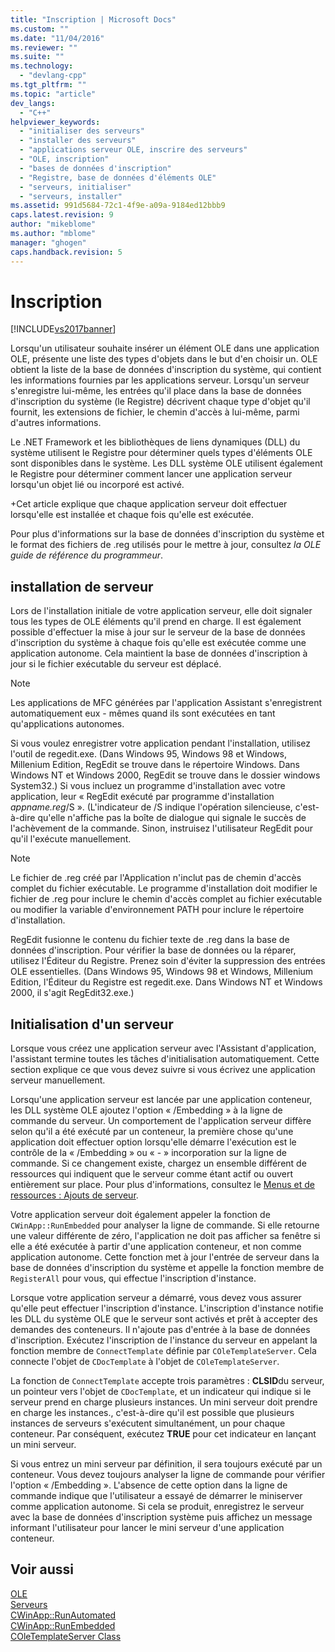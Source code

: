 ```yaml
---
title: "Inscription | Microsoft Docs"
ms.custom: ""
ms.date: "11/04/2016"
ms.reviewer: ""
ms.suite: ""
ms.technology: 
  - "devlang-cpp"
ms.tgt_pltfrm: ""
ms.topic: "article"
dev_langs: 
  - "C++"
helpviewer_keywords: 
  - "initialiser des serveurs"
  - "installer des serveurs"
  - "applications serveur OLE, inscrire des serveurs"
  - "OLE, inscription"
  - "bases de données d'inscription"
  - "Registre, base de données d'éléments OLE"
  - "serveurs, initialiser"
  - "serveurs, installer"
ms.assetid: 991d5684-72c1-4f9e-a09a-9184ed12bbb9
caps.latest.revision: 9
author: "mikeblome"
ms.author: "mblome"
manager: "ghogen"
caps.handback.revision: 5
---
```

# Inscription
[!INCLUDE[vs2017banner](../assembler/inline/includes/vs2017banner.md)]

Lorsqu'un utilisateur souhaite insérer un élément OLE dans une application OLE, présente une liste des types d'objets dans le but d'en choisir un.  OLE obtient la liste de la base de données d'inscription du système, qui contient les informations fournies par les applications serveur.  Lorsqu'un serveur s'enregistre lui\-même, les entrées qu'il place dans la base de données d'inscription du système \(le Registre\) décrivent chaque type d'objet qu'il fournit, les extensions de fichier, le chemin d'accès à lui\-même, parmi d'autres informations.  
  
 Le .NET Framework et les bibliothèques de liens dynamiques \(DLL\) du système utilisent le Registre pour déterminer quels types d'éléments OLE sont disponibles dans le système.  Les DLL système OLE utilisent également le Registre pour déterminer comment lancer une application serveur lorsqu'un objet lié ou incorporé est activé.  
  
 \+Cet article explique que chaque application serveur doit effectuer lorsqu'elle est installée et chaque fois qu'elle est exécutée.  
  
 Pour plus d'informations sur la base de données d'inscription du système et le format des fichiers de .reg utilisés pour le mettre à jour, consultez *la OLE guide de référence du programmeur*.  
  
##  <a name="_core_server_installation"></a> installation de serveur  
 Lors de l'installation initiale de votre application serveur, elle doit signaler tous les types de OLE éléments qu'il prend en charge.  Il est également possible d'effectuer la mise à jour sur le serveur de la base de données d'inscription du système à chaque fois qu'elle est exécutée comme une application autonome.  Cela maintient la base de données d'inscription à jour si le fichier exécutable du serveur est déplacé.  
  
> [!NOTE]
>  Les applications de MFC générées par l'application Assistant s'enregistrent automatiquement eux \- mêmes quand ils sont exécutées en tant qu'applications autonomes.  
  
 Si vous voulez enregistrer votre application pendant l'installation, utilisez l'outil de regedit.exe. \(Dans Windows 95, Windows 98 et Windows, Millenium Edition, RegEdit se trouve dans le répertoire Windows.  Dans Windows NT et Windows 2000, RegEdit se trouve dans le dossier windows System32.\) Si vous incluez un programme d'installation avec votre application, leur « RegEdit exécuté par programme d'installation *appname.reg*\/S ». \(L'indicateur de \/S indique l'opération silencieuse, c'est\-à\-dire qu'elle n'affiche pas la boîte de dialogue qui signale le succès de l'achèvement de la commande. Sinon, instruisez l'utilisateur RegEdit pour qu'il l'exécute manuellement.  
  
> [!NOTE]
>  Le fichier de .reg créé par l'Application n'inclut pas de chemin d'accès complet du fichier exécutable.  Le programme d'installation doit modifier le fichier de .reg pour inclure le chemin d'accès complet au fichier exécutable ou modifier la variable d'environnement PATH pour inclure le répertoire d'installation.  
  
 RegEdit fusionne le contenu du fichier texte de .reg dans la base de données d'inscription.  Pour vérifier la base de données ou la réparer, utilisez l'Éditeur du Registre.  Prenez soin d'éviter la suppression des entrées OLE essentielles. \(Dans Windows 95, Windows 98 et Windows, Millenium Edition, l'Éditeur du Registre est regedit.exe.  Dans Windows NT et Windows 2000, il s'agit RegEdit32.exe.\)  
  
##  <a name="_core_server_initialization"></a> Initialisation d'un serveur  
 Lorsque vous créez une application serveur avec l'Assistant d'application, l'assistant termine toutes les tâches d'initialisation automatiquement.  Cette section explique ce que vous devez suivre si vous écrivez une application serveur manuellement.  
  
 Lorsqu'une application serveur est lancée par une application conteneur, les DLL système OLE ajoutez l'option « \/Embedding » à la ligne de commande du serveur.  Un comportement de l'application serveur diffère selon qu'il a été exécuté par un conteneur, la première chose qu'une application doit effectuer option lorsqu'elle démarre l'exécution est le contrôle de la « \/Embedding » ou « \- » incorporation sur la ligne de commande.  Si ce changement existe, chargez un ensemble différent de ressources qui indiquent que le serveur comme étant actif ou ouvert entièrement sur place.  Pour plus d'informations, consultez le [Menus et de ressources : Ajouts de serveur](../mfc/menus-and-resources-server-additions.md).  
  
 Votre application serveur doit également appeler la fonction de `CWinApp::RunEmbedded` pour analyser la ligne de commande.  Si elle retourne une valeur différente de zéro, l'application ne doit pas afficher sa fenêtre si elle a été exécutée à partir d'une application conteneur, et non comme application autonome.  Cette fonction met à jour l'entrée de serveur dans la base de données d'inscription du système et appelle la fonction membre de `RegisterAll` pour vous, qui effectue l'inscription d'instance.  
  
 Lorsque votre application serveur a démarré, vous devez vous assurer qu'elle peut effectuer l'inscription d'instance.  L'inscription d'instance notifie les DLL du système OLE que le serveur sont activés et prêt à accepter des demandes des conteneurs.  Il n'ajoute pas d'entrée à la base de données d'inscription.  Exécutez l'inscription de l'instance du serveur en appelant la fonction membre de `ConnectTemplate` définie par `COleTemplateServer`.  Cela connecte l'objet de `CDocTemplate` à l'objet de `COleTemplateServer`.  
  
 La fonction de `ConnectTemplate` accepte trois paramètres : **CLSID**du serveur, un pointeur vers l'objet de `CDocTemplate`, et un indicateur qui indique si le serveur prend en charge plusieurs instances.  Un mini serveur doit prendre en charge les instances., c'est\-à\-dire qu'il est possible que plusieurs instances de serveurs s'exécutent simultanément, un pour chaque conteneur.  Par conséquent, exécutez **TRUE** pour cet indicateur en lançant un mini serveur.  
  
 Si vous entrez un mini serveur par définition, il sera toujours exécuté par un conteneur.  Vous devez toujours analyser la ligne de commande pour vérifier l'option « \/Embedding ».  L'absence de cette option dans la ligne de commande indique que l'utilisateur a essayé de démarrer le miniserver comme application autonome.  Si cela se produit, enregistrez le serveur avec la base de données d'inscription système puis affichez un message informant l'utilisateur pour lancer le mini serveur d'une application conteneur.  
  
## Voir aussi  
 [OLE](../mfc/ole-in-mfc.md)   
 [Serveurs](../mfc/servers.md)   
 [CWinApp::RunAutomated](../Topic/CWinApp::RunAutomated.md)   
 [CWinApp::RunEmbedded](../Topic/CWinApp::RunEmbedded.md)   
 [COleTemplateServer Class](../mfc/reference/coletemplateserver-class.md)